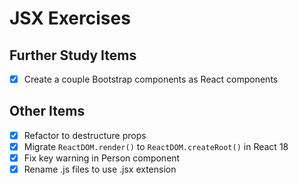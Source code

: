 JSX Exercises
=============

## Further Study Items

- [x] Create a couple Bootstrap components as React components

## Other Items

- [x] Refactor to destructure props
- [x] Migrate `ReactDOM.render()` to `ReactDOM.createRoot()` in React 18
- [x] Fix key warning in Person component
- [x] Rename .js files to use .jsx extension
